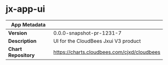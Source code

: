 # jx-app-ui

|App Metadata||
|---|---|
| **Version** | 0.0.0-snapshot-pr-1231-7 |
| **Description** | UI for the CloudBees Jxui V3 product |
| **Chart Repository** | https://charts.cloudbees.com/cjxd/cloudbees |
